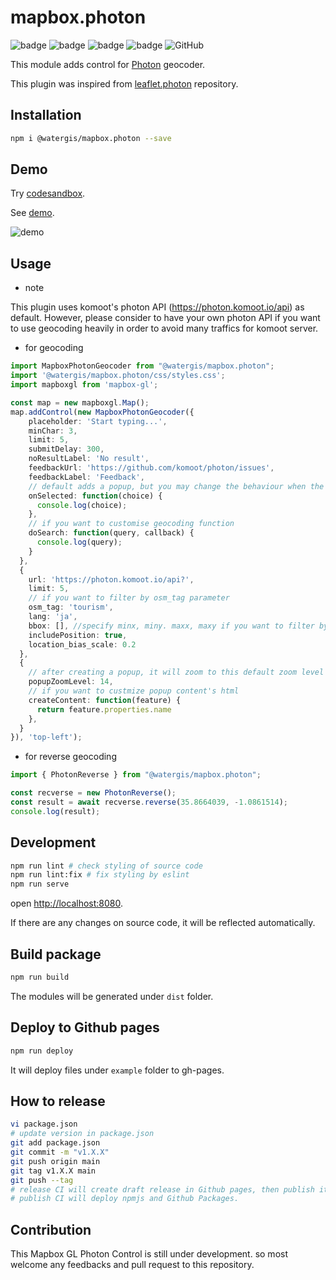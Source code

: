 # mapbox.photon

![badge](https://github.com/watergis/mapbox.photon/workflows/build/badge.svg)
![badge](https://github.com/watergis/mapbox.photon/workflows/deploy%20gh-pages/badge.svg)
![badge](https://github.com/watergis/mapbox.photon/workflows/Release%20Draft/badge.svg)
![badge](https://github.com/watergis/mapbox.photon/workflows/Node.js%20Package/badge.svg)
![GitHub](https://img.shields.io/github/license/watergis/mapbox.photon)

This module adds control for [Photon](https://github.com/komoot/photon) geocoder.

This plugin was inspired from [leaflet.photon](https://github.com/komoot/leaflet.photon) repository.

## Installation

```bash
npm i @watergis/mapbox.photon --save
```

## Demo

Try [codesandbox](https://codesandbox.io/s/mapboxphoton-xzmyv).

See [demo](https://watergis.github.io/mapbox.photon/#12/-1.08551/35.87063).

![demo](./demo.gif)

## Usage

- note

This plugin uses komoot's photon API (https://photon.komoot.io/api) as default. However, please consider to have your own photon API if you want to use geocoding heavily in order to avoid many traffics for komoot server.

- for geocoding

```ts
import MapboxPhotonGeocoder from "@watergis/mapbox.photon";
import '@watergis/mapbox.photon/css/styles.css';
import mapboxgl from 'mapbox-gl';

const map = new mapboxgl.Map();
map.addControl(new MapboxPhotonGeocoder({
    placeholder: 'Start typing...',
    minChar: 3,
    limit: 5,
    submitDelay: 300,
    noResultLabel: 'No result',
    feedbackUrl: 'https://github.com/komoot/photon/issues',
    feedbackLabel: 'Feedback',
    // default adds a popup, but you may change the behaviour when the POI was selected.
    onSelected: function(choice) {
      console.log(choice);
    },
    // if you want to customise geocoding function
    doSearch: function(query, callback) {
      console.log(query);
    }
  },
  {
    url: 'https://photon.komoot.io/api?',
    limit: 5,
    // if you want to filter by osm_tag parameter
    osm_tag: 'tourism',
    lang: 'ja',
    bbox: [], //specify minx, miny. maxx, maxy if you want to filter by particular area
    includePosition: true,
    location_bias_scale: 0.2
  },
  {
    // after creating a popup, it will zoom to this default zoom level
    popupZoomLevel: 14,
    // if you want to custmize popup content's html
    createContent: function(feature) {
      return feature.properties.name
    },
  }
}), 'top-left');
```

- for reverse geocoding

```ts
import { PhotonReverse } from "@watergis/mapbox.photon";

const recverse = new PhotonReverse();
const result = await recverse.reverse(35.8664039, -1.0861514);
console.log(result);
```

## Development

```bash
npm run lint # check styling of source code
npm run lint:fix # fix styling by eslint
npm run serve
```

open [http://localhost:8080](http://localhost:8080).

If there are any changes on source code, it will be reflected automatically.

## Build package

```bash
npm run build
```

The modules will be generated under `dist` folder.

## Deploy to Github pages

```bash
npm run deploy
```

It will deploy files under `example` folder to gh-pages.

## How to release

```zsh
vi package.json
# update version in package.json
git add package.json
git commit -m "v1.X.X"
git push origin main
git tag v1.X.X main
git push --tag
# release CI will create draft release in Github pages, then publish it if it is ready.
# publish CI will deploy npmjs and Github Packages.
```

## Contribution

This Mapbox GL Photon Control is still under development. so most welcome any feedbacks and pull request to this repository.
